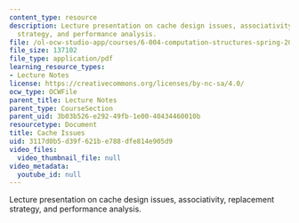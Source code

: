 ```yaml
---
content_type: resource
description: Lecture presentation on cache design issues, associativity, replacement
  strategy, and performance analysis.
file: /ol-ocw-studio-app/courses/6-004-computation-structures-spring-2009/3117d0b5d39f621be788dfe814e905d9_MIT6_004s09_lec16.pdf
file_size: 137102
file_type: application/pdf
learning_resource_types:
- Lecture Notes
license: https://creativecommons.org/licenses/by-nc-sa/4.0/
ocw_type: OCWFile
parent_title: Lecture Notes
parent_type: CourseSection
parent_uid: 3b03b526-e292-49fb-1e00-40434460010b
resourcetype: Document
title: Cache Issues
uid: 3117d0b5-d39f-621b-e788-dfe814e905d9
video_files:
  video_thumbnail_file: null
video_metadata:
  youtube_id: null
---
```

Lecture presentation on cache design issues, associativity, replacement strategy, and performance analysis.
